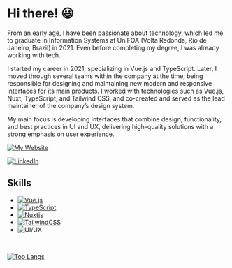 # Hi there! 😃

From an early age, I have been passionate about technology, which led me to graduate in Information Systems at UniFOA (Volta Redonda, Rio de Janeiro, Brazil) in 2021. Even before completing my degree, I was already working with tech.

I started my career in 2021, specializing in Vue.js and TypeScript. Later, I moved through several teams within the company at the time, being responsible for designing and maintaining new modern and responsive interfaces for its main products. I worked with technologies such as Vue.js, Nuxt, TypeScript, and Tailwind CSS, and co-created and served as the lead maintainer of the company’s design system.  

My main focus is developing interfaces that combine design, functionality, and best practices in UI and UX, delivering high-quality solutions with a strong emphasis on user experience.

[![My Website](https://img.shields.io/badge/Visit%20My%20Website-102030?logoColor=white)](https://daniloribeiro.com/)

[![LinkedIn](https://img.shields.io/badge/LinkedIn-0077B5?logo=linkedin&logoColor=white)](https://www.linkedin.com/in/daniloribeiro00/)

## Skills

- [![Vue.js](https://img.shields.io/badge/Vue.js-%2335495e.svg?logo=vuedotjs&logoColor=%234FC08D)](https://vuejs.org/)
- [![TypeScript](https://img.shields.io/badge/-TypeScript-007ACC?logo=typescript&logoColor=white)](https://www.typescriptlang.org/)
- [![Nuxtjs](https://img.shields.io/badge/Nuxt-002E3B?logo=nuxt&logoColor=%2300DC82)](https://nuxt.com/)
- [![TailwindCSS](https://img.shields.io/badge/Tailwind%20CSS-%2338B2E2.svg?logo=tailwind-css&logoColor=white)](https://tailwindcss.com/)
- ![UI/UX](https://img.shields.io/badge/UI/UX-102030?logoColor=white)

<br />

[![Top Langs](https://github-readme-stats.vercel.app/api/top-langs/?username=daniloribeiro00&layout=compact&theme=tokyonight)](https://github.com/daniloribeiro00/github-readme-stats)
